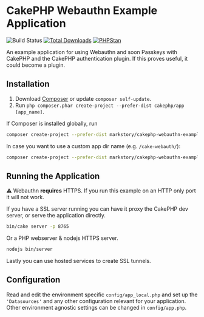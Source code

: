 # CakePHP Webauthn Example Application

![Build Status](https://github.com/cakephp/app/actions/workflows/ci.yml/badge.svg?branch=master)
[![Total Downloads](https://img.shields.io/packagist/dt/cakephp/app.svg?style=flat-square)](https://packagist.org/packages/cakephp/app)
[![PHPStan](https://img.shields.io/badge/PHPStan-level%207-brightgreen.svg?style=flat-square)](https://github.com/phpstan/phpstan)

An example application for using Webauthn and soon Passkeys with CakePHP 
and the CakePHP authentication plugin. If this proves useful, it could become
a plugin.

## Installation

1. Download [Composer](https://getcomposer.org/doc/00-intro.md) or update `composer self-update`.
2. Run `php composer.phar create-project --prefer-dist cakephp/app [app_name]`.

If Composer is installed globally, run

```bash
composer create-project --prefer-dist markstory/cakephp-webauthn-example
```

In case you want to use a custom app dir name (e.g. `/cake-webauth/`):

```bash
composer create-project --prefer-dist markstory/cakephp-webauthn-example cake-webauth
```

## Running the Application

:warning: Webauthn **requires** HTTPS. If you run this example on an HTTP only port it will not work.

If you have a SSL server running you can have it proxy the CakePHP dev server, 
or serve the application directly.

```bash
bin/cake server -p 8765
```

Or a PHP webserver & nodejs HTTPS server.

```bash
nodejs bin/server
```

Lastly you can use hosted services to create SSL tunnels.

## Configuration

Read and edit the environment specific `config/app_local.php` and set up the
`'Datasources'` and any other configuration relevant for your application.
Other environment agnostic settings can be changed in `config/app.php`.
